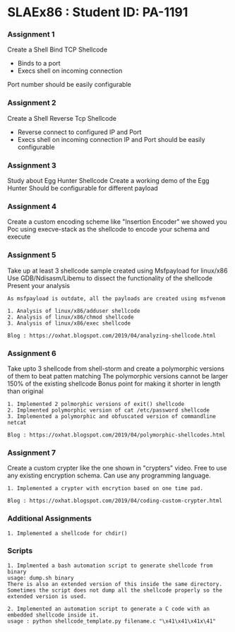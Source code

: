 # SLAEx86 : Student ID: PA-1191
### Assignment 1
Create a Shell Bind TCP Shellcode
- Binds to a port
- Execs shell on incoming connection

Port number should be easily configurable

### Assignment 2
Create a Shell Reverse Tcp Shellcode
- Reverse connect to configured IP and Port
- Execs shell on incoming connection
IP and Port should be easily configurable

### Assignment 3
Study about Egg Hunter Shellcode
Create a working demo of the Egg Hunter
Should be configurable for different payload

### Assignment 4
Create a custom encoding scheme  like "Insertion Encoder" we showed you
Poc using execve-stack as the shellcode to encode your schema and execute

### Assignment 5
Take up at least 3 shellcode sample created using Msfpayload for linux/x86
Use GDB/Ndisasm/Libemu to dissect the functionality of the shellcode
Present your analysis
```
As msfpayload is outdate, all the payloads are created using msfvenom

1. Analysis of linux/x86/adduser shellcode
2. Analysis of linux/x86/chmod shellcode
3. Analysis of linux/x86/exec shellcode

Blog : https://oxhat.blogspot.com/2019/04/analyzing-shellcode.html
```
### Assignment 6
Take upto 3 shellcode from shell-storm and create a polymorphic versions of them to beat patten matching
The polymorphic versions cannot be larger 150% of the existing shellcode
Bonus point for making it shorter in length than original
```
1. Implemented 2 polmorphic versions of exit() shellcode 
2. Implmented polymorphic version of cat /etc/password shellcode
3. Implemented a polymorphic and obfuscated version of commandline netcat 

Blog : https://oxhat.blogspot.com/2019/04/polymorphic-shellcodes.html
```
### Assignment 7
Create a custom crypter like the one shown in "crypters" video.
Free to use any existing encryption schema.
Can use any programming language.
```
1. Implemented a crypter with encrytion based on one time pad.

Blog : https://oxhat.blogspot.com/2019/04/coding-custom-crypter.html 
```
### Additional Assignments
```
1. Implemented a shellcode for chdir() 
```
### Scripts
```
1. Implmented a bash automation script to generate shellcode from binary
usage: dump.sh binary
There is also an extended version of this inside the same directory.
Sometimes the script does not dump all the shellcode properly so the extended version is used.

2. Implemented an automation script to generate a C code with an embedded shellcode inside it.
usage : python shellcode_template.py filename.c "\x41\x41\x41x\41"
```
